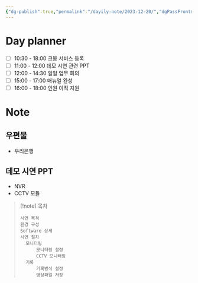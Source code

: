 ```yaml
---
{"dg-publish":true,"permalink":"/dayily-note/2023-12-20/","dgPassFrontmatter":true,"created":"2023-12-20T10:31:19.397+09:00","updated":"2023-12-20T11:12:48.580+09:00"}
---
```



# Day planner
- [ ] 10:30 - 18:00 크몽 서비스 등록
- [ ] 11:00 - 12:00 데모 시연 관련 PPT
- [ ] 12:00 - 14:30 일일 업무 회의
- [ ] 15:00 - 17:00  매뉴얼 완성
- [ ] 16:00 - 18:00 인원 이직 지원
# Note 
## 우편물
- 우리은행
## 데모 시연 PPT
 - NVR
 - CCTV 모듈

>[!note] 목차
>```
>시연 목적 
>환경 구성
>Software 상세
>시연 절차
>	모니터링
>		모니터링 설정
>		CCTV 모니터링
>	기록
>		기록방식 설정
>		영상파일 저장